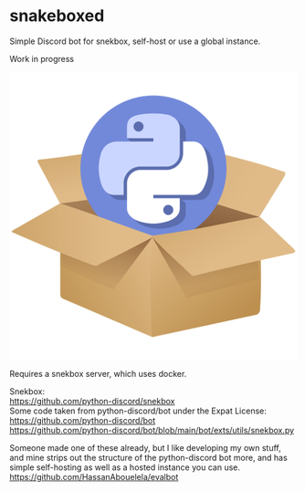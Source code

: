 # snakeboxed
Simple Discord bot for snekbox, self-host or use a global instance.

Work in progress

![Snakeboxed logo - the Python Discord logo hovering out of a clipart cardboard box](https://github.com/JMcB17/snakeboxed/blob/main/assets/logo-1024.png)

Requires a snekbox server, which uses docker.

Snekbox:    
https://github.com/python-discord/snekbox    
Some code taken from python-discord/bot under the Expat License:    
https://github.com/python-discord/bot    
https://github.com/python-discord/bot/blob/main/bot/exts/utils/snekbox.py

Someone made one of these already, but I like developing my own stuff, and mine strips out the structure of the python-discord bot more, and has simple self-hosting as well as a hosted instance you can use.    
https://github.com/HassanAbouelela/evalbot
